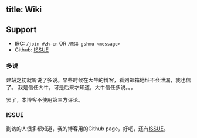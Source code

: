 title: Wiki
---
## Support
* IRC: `/join #zh-cn` OR `/MSG gshmu <message>`
* Github: [ISSUE](https://github.com/gshmu/gshmu.github.io/issues)

### 多说
建站之初就听说了多说。早些时候在大牛的博客，看到邮箱地址不会泄漏，我也信了。
我是信任大牛，可是后来才知道，大牛信任多说。。。

罢了，本博客不使用第三方评论。

### ISSUE
到访的人很多都知道，我的博客用的Github page，好吧，还有[ISSUE](https://github.com/gshmu/gshmu.github.io/issues)。

